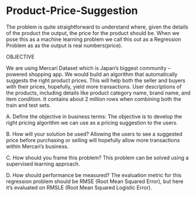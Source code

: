 # Product-Price-Suggestion
The problem is quite straightforward to understand where, given the details of the product the output, the price for the product should be. When we pose this as a machine learning problem we call this out as a Regression Problem as as the output is real numbers(price).

OBJECTIVE

We are using Mercari Dataset which is Japan’s biggest community – powered shopping app. We would build an algorithm that automatically suggests the right product prices. This will help both the seller and buyers with their prices, hopefully, yield more transactions. User descriptions of the products, including details like product category name, brand name, and item condition. It contains about 2 million rows when combining both the train and test sets.

A.	Define the objective in business terms: The objective is to develop the right pricing algorithm we can use as a pricing suggestion to the users.

B.	How will your solution be used? Allowing the users to see a suggested price before purchasing or selling will hopefully allow more transactions within Mercari’s business.

C.	How should you frame this problem? This problem can be solved using a supervised learning approach.

D.	How should performance be measured? The evaluation metric for this regression problem should be RMSE (Root Mean Squared Error), but here it’s evaluated on RMSLE (Root Mean Squared Logistic Error).


